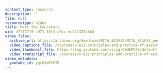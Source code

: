 ```yaml
---
content_type: resource
description: ''
file: null
resourcetype: Video
title: Meet the Educators
uid: d7f717f0-c971-35f4-a9cc-ec241422b6b3
video_files:
  archive_url: https://archive.org/download/MIT6.811F14/MIT6_811F14_meet_the_educators_300k.mp4
  video_captions_file: /courses/6-811-principles-and-practice-of-assistive-technology-fall-2014/cd911bb2efd9536699174bb43c76570e_yqrQ9dKPV78.vtt
  video_thumbnail_file: https://img.youtube.com/vi/yqrQ9dKPV78/default.jpg
  video_transcript_file: /courses/6-811-principles-and-practice-of-assistive-technology-fall-2014/b5863191597a8116ee39a434a38586fc_yqrQ9dKPV78.pdf
video_metadata:
  youtube_id: yqrQ9dKPV78
---
```

